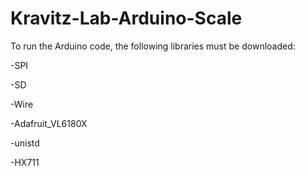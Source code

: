 # Kravitz-Lab-Arduino-Scale

 To run the Arduino code, the following libraries must be downloaded:
 
-SPI

-SD

-Wire

-Adafruit_VL6180X

-unistd

-HX711
